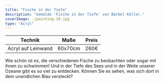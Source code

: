 ```yaml
---
title: "Fische in der Tiefe"
description: "Gemälde 'Fische in der Tiefe' von Bärbel Köller."
coverImage: ./painting-10.jpg
type: "Acryl"
---
```


| Technik         | Maße    | Preis |
|-----------------|---------|-------|
| Acryl auf Leinwand | 60x70cm | 260€  |


Wie schön ist es, die verschiedenen Fische zu beobachten oder sogar mit ihnen zu schwimmen! Und in der Tiefe des Sees und in der Weite unserer Ozeane gibt es so viel zu entdecken. Können Sie es sehen, was sich dort in dem unendlichen Blau versteckt? 